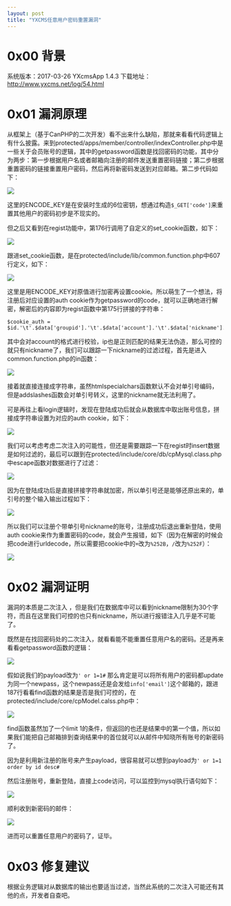```yaml
---
layout: post
title: "YXCMS任意用户密码重置漏洞"
---
```


# 0x00 背景

系统版本：2017-03-26 YXcmsApp 1.4.3
下载地址：http://www.yxcms.net/log/54.html

<!-- more -->

# 0x01 漏洞原理

从框架上（基于CanPHP的二次开发）看不出来什么缺陷，那就来看看代码逻辑上有什么披露。来到protected/apps/member/controller/indexController.php中是一些关于会员账号的逻辑，其中的getpassword函数是找回密码的功能，其中分为两步：第一步根据用户名或者邮箱向注册的邮件发送重置密码链接；第二步根据重置密码的链接重置用户密码，然后再将新密码发送到对应邮箱。第二步代码如下：

![][1]

这里的ENCODE_KEY是在安装时生成的6位密钥，想通过构造`$_GET['code']`来重置其他用户的密码初步是不现实的。

但之后又看到在regist功能中，第176行调用了自定义的set_cookie函数，如下：

![][2]

跟进set_cookie函数，是在protected/include/lib/common.function.php中607行定义，如下：

![][3]

这里是用ENCODE_KEY对原值进行加密再设置cookie。所以萌生了一个想法，将注册后对应设置的auth cookie作为getpassword的code，就可以正确地进行解密，解密后的内容即为regist函数中第175行拼接的字符串：

```
$cookie_auth = $id.'\t'.$data['groupid'].'\t'.$data['account'].'\t'.$data['nickname'].'\t'.$data['lastip'];
``` 

其中会对account的格式进行校验，ip也是正则匹配的结果无法伪造，那么可控的就只有nickname了，我们可以跟踪一下nickname的过滤过程，首先是进入common.function.php的in函数：

![][4]

接着就直接连接成字符串，虽然htmlspecialchars函数默认不会对单引号编码，但是addslashes函数会对单引号转义，这里的nickname就无法利用了。

可是再往上看login逻辑时，发现在登陆成功后就会从数据库中取出账号信息，拼接成字符串设置为对应的auth cookie，如下：

![][5]

我们可以考虑考虑二次注入的可能性，但还是需要跟踪一下在regist时insert数据是如何过滤的，最后可以跟到在protected/include/core/db/cpMysql.class.php中escape函数对数据进行了过滤：

![][6]

因为在登陆成功后是直接拼接字符串就加密，所以单引号还是能够还原出来的，单引号的整个输入输出过程如下：

![][7]

所以我们可以注册个带单引号nickname的账号，注册成功后退出重新登陆，使用auth cookie来作为重置密码的code，就会产生报错，如下（因为在解密的时候会把code进行urldecode，所以需要把cookie中的`+`改为`%252B`，`/`改为`%252F`）：

![][8]

# 0x02 漏洞证明

漏洞的本质是二次注入 ，但是我们在数据库中可以看到nickname限制为30个字符，而且在这里我们可控的也只有nickname，所以进行报错注入几乎是不可能了。

既然是在找回密码处的二次注入，就看看能不能重置任意用户名的密码。还是再来看看getpassword函数的逻辑：

![][9]

假如说我们的payload改为`' or 1=1#` 那么肯定是可以将所有用户的密码都update为同一个newpass，这个newpass还是会发给`info['email']`这个邮箱的，跟进187行看看find函数的结果是否是我们可控的，在protected/include/core/cpModel.calss.php中：

![][10]

find函数虽然加了一个limit 1的条件，但返回的也还是结果中的第一个值，所以如果我们能把自己邮箱排到查询结果中的首位就可以从邮件中知晓所有账号的新密码了。

因为是利用新注册的账号来产生payload，很容易就可以想到payload为`' or 1=1 order by id desc#`

然后注册账号，重新登陆，直接上code访问，可以监控到mysql执行语句如下：

![][11]

顺利收到新密码的邮件：

![][12]

进而可以重置任意用户的密码了，证毕。

# 0x03 修复建议

根据业务逻辑对从数据库的输出也要适当过滤，当然此系统的二次注入可能还有其他的点，开发者自查吧。

[1]: https://wx4.sinaimg.cn/large/ee2fecafly1foqt0y9dytj20pc09baar.jpg
[2]: https://wx4.sinaimg.cn/large/ee2fecafly1foqt0zkh3nj20pv0hkta5.jpg
[3]: https://wx1.sinaimg.cn/large/ee2fecafly1foqt10cwjwj20f6053aa4.jpg
[4]: https://wx4.sinaimg.cn/large/ee2fecafly1foqt11b0exj20fi09cgly.jpg
[5]: https://wx2.sinaimg.cn/large/ee2fecafly1foqt12jodlj20q1077gly.jpg
[6]: https://wx4.sinaimg.cn/large/ee2fecafly1foqt13fw36j20h1081q34.jpg
[7]: https://wx4.sinaimg.cn/large/ee2fecafly1foqt141k8tj20po073748.jpg
[8]: https://wx3.sinaimg.cn/large/ee2fecafly1foqt15nb0vj211w0hdwg9.jpg
[9]: https://wx1.sinaimg.cn/large/ee2fecafly1foqt16osfoj20pc09bt9s.jpg
[10]: https://wx2.sinaimg.cn/large/ee2fecafly1foqt175m71j20jt030aa0.jpg
[11]: https://wx3.sinaimg.cn/large/ee2fecafly1foqt18fnw6j210t0e5dhg.jpg
[12]: https://wx3.sinaimg.cn/large/ee2fecafly1foqt19vsfpj20uz0a93zr.jpg
